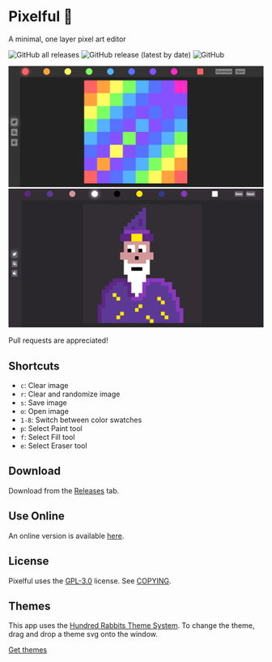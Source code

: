 # Pixelful 🎨

A minimal, one layer pixel art editor

![GitHub all releases](https://img.shields.io/github/downloads/jacobunknown/Pixelful/total) ![GitHub release (latest by date)](https://img.shields.io/github/v/release/jacobunknown/Pixelful) ![GitHub](https://img.shields.io/github/license/jacobunknown/Pixelful)

![Screenshot of Pixelful](Assets/screenshot.png)
![Screenshot of Pixelful](Assets/wizard.png)

Pull requests are appreciated!

## Shortcuts

- `c`: Clear image
- `r`: Clear and randomize image
- `s`: Save image
- `o`: Open image
- `1-8`: Switch between color swatches
- `p`: Select Paint tool
- `f`: Select Fill tool
- `e`: Select Eraser tool

## Download

Download from the [Releases](https://github.com/jacobunknown/Pixelful/releases/latest) tab.

## Use Online

An online version is available [here](https://jacobunknown.github.io/Pixelful/web/).

## License

Pixelful uses the [GPL-3.0](https://www.gnu.org/licenses/gpl-3.0.en.html) license.
See [COPYING](COPYING).

## Themes

This app uses the [Hundred Rabbits Theme System](https://github.com/hundredrabbits/Themes). To change the theme, drag and drop a theme svg onto the window.

[Get themes](https://github.com/hundredrabbits/Themes/tree/master/themes)
